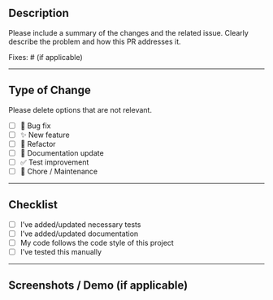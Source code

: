 ﻿<!-- Pull Request Template -->

## Description

Please include a summary of the changes and the related issue. 
Clearly describe the problem and how this PR addresses it.

Fixes: #<issue-number> (if applicable)

---

## Type of Change

Please delete options that are not relevant.

- [ ] 🐛 Bug fix
- [ ] ✨ New feature
- [ ] 🔧 Refactor
- [ ] 📝 Documentation update
- [ ] ✅ Test improvement
- [ ] 🔁 Chore / Maintenance

---

## Checklist

- [ ] I’ve added/updated necessary tests
- [ ] I’ve added/updated documentation
- [ ] My code follows the code style of this project
- [ ] I’ve tested this manually

---

## Screenshots / Demo (if applicable)